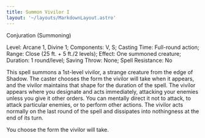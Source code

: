 ```yaml
---
title: Summon Vivilor I
layout: '~/layouts/MarkdownLayout.astro'
---
```

Conjuration (Summoning)

Level: Arcane 1, Divine 1; Components: V, S; Casting Time: Full-round action;
Range: Close (25 ft. + 5 ft./2 levels); Effect: One summoned creature;
Duration: 1 round/level; Saving Throw: None; Spell Resistance: No

This spell summons a 1st-level vivilor, a strange creature from the edge of
Shadow. The caster chooses the form the vivilor will take when it appears, and
the vivilor maintains that shape for the duration of the spell. The vivilor
appears where you designate and acts immediately, attacking your enemies
unless you give it other orders. You can mentally direct it not to attack, to
attack particular enemies, or to perform other actions. The vivilor acts
normally on the last round of the spell and dissipates into nothingness at the
end of its turn.

You choose the form the vivilor will take.

